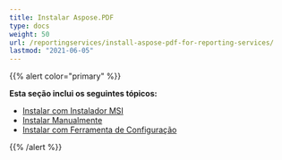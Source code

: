 ```yaml
---
title: Instalar Aspose.PDF
type: docs
weight: 50
url: /reportingservices/install-aspose-pdf-for-reporting-services/
lastmod: "2021-06-05"
---
```


{{% alert color="primary" %}}

**Esta seção inclui os seguintes tópicos:**

- [Instalar com Instalador MSI](/pdf/reportingservices/install-with-msi-installer/)
- [Instalar Manualmente](/pdf/reportingservices/install-manually/)
- [Instalar com Ferramenta de Configuração](/pdf/reportingservices/install-with-configuring-tool/)

{{% /alert %}}